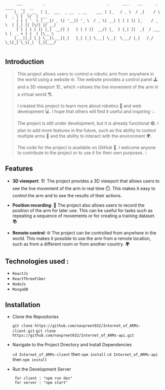 ``` 
     ___         _                            _      ___    __      _     ____   __  __      
    |_ _| _ __  | |_  ___  _ __  _ __    ___ | |_   / _ \  / _|    / \   |  _ \ |  \/  | ___ 
     | | | '_ \ | __|/ _ \| '__|| '_ \  / _ \| __| | | | || |_    / _ \  | |_) || |\/| |/ __|
     | | | | | || |_|  __/| |   | | | ||  __/| |_  | |_| ||  _|  / ___ \ |  _ < | |  | |\__ \
    |___||_| |_| \__|\___||_|   |_| |_| \___| \__|  \___/ |_|   /_/   \_\|_| \_\|_|  |_||___/
                                                                                           
```


## Introduction

>This project allows users to control a robotic arm from anywhere in the world using a website 🌐. The website provides a control panel 🕹 and a 3D viewport 🏗, which >shows the live movement of the arm in a virtual world 🌎.
>
>I created this project to learn more about robotics 🤖 and web development 💻. I hope that others will find it useful and inspiring 💡.
>
>The project is still under development, but it is already functional 🟢. I plan to add more features in the future, such as the ability to control multiple arms 🤖 and the ability to interact with the environment 🌍.
>
>The code for the project is available on GitHub 🚀. I welcome anyone to contribute to the project or to use it for their own purposes. 💡

## Features
- **3D viewport**: 🏗️ The project provides a 3D viewport that allows users to see the live movement of the arm in real time ⏱️. This makes it easy to control the arm and to see the results of their actions.

- **Position recording**: 💾 The project also allows users to record the position of the arm for later use. This can be useful for tasks such as repeating a sequence of movements or for creating a training dataset. 📚
  
- **Remote control**: 🌐 The project can be controlled from anywhere in the world. This makes it possible to use the arm from a remote location, such as from a different room or from another country. 🌍

##  Technologies used :
- `ReactJs`
- `ReactThreeFiber`
- `NodeJs`
- `MongoDB`

## Installation
- Clone the Repositories
  
  `git clone https://github.com/navpreet032/Internet_of_ARMs-client.git`
  `git clone https://github.com/navpreet032/Internet_of_ARMs-api.git`

- Navigate to the Project Directory and Install Dependencies
  
  `cd Internet_of_ARMs-client` then `npm install`
  `cd Internet_of_ARMs-api` then `npm install`

- Run the Development Server
  
       for client : "npm run dev"
       for server : "npm start"